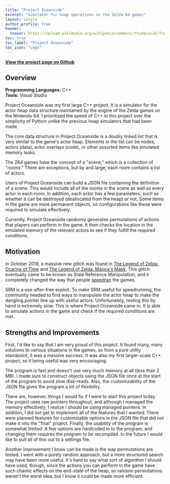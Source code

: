 ```yaml
---
title: "Project Oceanside"
excerpt: "Simulator for heap operations in the Zelda 64 games"
layout: single
author_profile: true
header:
  teaser: https://upload.wikimedia.org/wikipedia/commons/thumb/a/a5/Tsunami_by_hokusai_19th_century.jpg/525px-Tsunami_by_hokusai_19th_century.jpg
toc: true
toc_label: "Project Oceanside"
toc_icon: "cogs"
---
```

**[View the project page on Github](https://github.com/kyleburnette/Project-Oceanside)**  
## Overview

**Programming Languages:** C++  
**Tools:** Visual Studio  

Project Oceanside was my first large C++ project. It is a simulator for the actor heap data structure maintained by the engine of the Zelda games on the Nintendo 64. I prioritized the speed of C++ in this project over the simplicity of Python unlike the previous heap simulators that had been made.

The core data structure in Project Oceanside is a doubly linked list that is very similar to the game's actor heap. Elements in the list can be nodes, actors (data), actor overlays (code), or other assorted items like emulated memory leaks.

The Z64 games have the concept of a "scene," which is a collection of "rooms." There are exceptions, but by and large, each room contains a list of actors.

Users of Project Oceanside can build a JSON file containing the definition of a scene. This would include all of the rooms in the scene as well as every actor in each room. In addition, each actor has a few parameters, such as whether it can be destroyed (deallocated from the heap) or not. Some items in the game are more permanent objects, so configurations like these were required to simulate effectively.

Currently, Project Oceanside randomly generates permutations of actions that players can perform in the game. It then checks the location in the emulated memory of the relevant actors to see if they fulfill the required conditions.

## Motivation

In October 2019, a massive new glitch was found in [The Legend of Zelda: Ocarina of Time](https://en.wikipedia.org/wiki/The_Legend_of_Zelda:_Ocarina_of_Time) and [The Legend of Zelda: Majora's Mask](https://en.wikipedia.org/wiki/The_Legend_of_Zelda:_Majora%27s_Mask). This glitch eventually came to be known as Stale Reference Manipulation, and it completely changed the way that people [speedran](https://en.wikipedia.org/wiki/Speedrun) the games.

SRM is a use-after-free exploit. To make SRM useful for speedrunning, the community needed to find ways to manipulate the actor heap to make the dangling pointer line up with useful actors. Unfortunately, testing this by hand is extremely slow. This is where Project Oceanside came in. It is able to simulate actions in the game and check if the required conditions are met.

## Strengths and Improvements

First, I'd like to say that I am very proud of this project. It found many, many solutions to various situations in the games, so from a pure utility standpoint, it was a massive success. It was also my first larger-scale C++ project, so it being useful was very encouraging.

The program is fast and doesn't use very much memory at all (less than 2 MB). I made sure to construct objects using the JSON file once at the start of the program to avoid slow disk-reads. Also, the customizability of the JSON file gives the program a lot of flexibility.

There are, however, things I would fix if I were to start this project today. The project uses raw pointers throughout, and although I managed the memory effectively, I realize I should be using managed pointers. In addition, I did not get to implement all of the features that I wanted. There were planned features for customizable options in the JSON file that did not make it into the "final" project. Finally, the usability of the program is somewhat limited. A few options are hardcoded in to the program, and changing them requires the program to be recompiled. In the future I would like to pull all of this out to a settings file.

Another improvement I know can be made is the way permutations are tested. I went with a purely random approach,
but a more structured search may have been more useful. It's hard to say what sort of algorithm I should have used,
though, since the actions you can perform in the game have such chaotic effects on the end-state of the heap,
so random permutations weren't the worst idea, but I know it could be made more efficient.